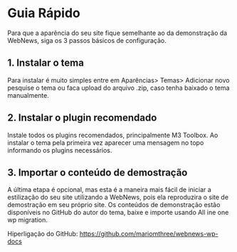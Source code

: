 # Guia Rápido

Para que a aparência do seu site fique semelhante ao da demonstração da WebNews, siga os 3 passos básicos de configuração.

## 1.	Instalar o tema
Para instalar é muito simples entre em Aparências> Temas> Adicionar novo pesquise o tema ou faca upload do arquivo .zip, caso tenha baixado o tema manualmente.

## 2.	Instalar o plugin recomendado
Instale todos os plugins recomendados, principalmente M3 Toolbox. Ao instalar o tema pela primeira vez aparecer uma mensagem no topo informando os plugins necessários.

## 3.	Importar o conteúdo de demostração
A última etapa é opcional, mas esta é a maneira mais fácil de iniciar a estilização do seu site utilizando a WebNews, pois ela reproduzira o site de demostração em seu próprio site. Os conteúdos de demonstração estão disponíveis no GitHub do autor do tema, baixe e importe usando All ine one wp migration.

Hiperligação do GitHub: https://github.com/mariomthree/webnews-wp-docs
